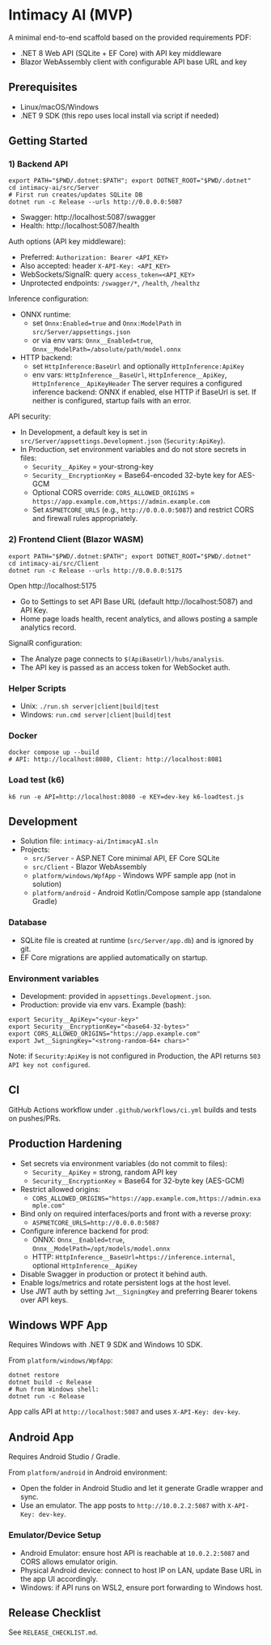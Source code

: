 # Intimacy AI (MVP)

A minimal end-to-end scaffold based on the provided requirements PDF:
- .NET 8 Web API (SQLite + EF Core) with API key middleware
- Blazor WebAssembly client with configurable API base URL and key

## Prerequisites
- Linux/macOS/Windows
- .NET 9 SDK (this repo uses local install via script if needed)

## Getting Started

### 1) Backend API
```
export PATH="$PWD/.dotnet:$PATH"; export DOTNET_ROOT="$PWD/.dotnet"
cd intimacy-ai/src/Server
# First run creates/updates SQLite DB
dotnet run -c Release --urls http://0.0.0.0:5087
```
- Swagger: http://localhost:5087/swagger
- Health: http://localhost:5087/health
 
Auth options (API key middleware):
- Preferred: `Authorization: Bearer <API_KEY>`
- Also accepted: header `X-API-Key: <API_KEY>`
- WebSockets/SignalR: query `access_token=<API_KEY>`
- Unprotected endpoints: `/swagger/*`, `/health`, `/healthz`

Inference configuration:
- ONNX runtime:
  - set `Onnx:Enabled=true` and `Onnx:ModelPath` in `src/Server/appsettings.json`
  - or via env vars: `Onnx__Enabled=true`, `Onnx__ModelPath=/absolute/path/model.onnx`
- HTTP backend:
  - set `HttpInference:BaseUrl` and optionally `HttpInference:ApiKey`
  - env vars: `HttpInference__BaseUrl`, `HttpInference__ApiKey`, `HttpInference__ApiKeyHeader`
The server requires a configured inference backend: ONNX if enabled, else HTTP if BaseUrl is set. If neither is configured, startup fails with an error.

API security:
- In Development, a default key is set in `src/Server/appsettings.Development.json` (`Security:ApiKey`).
- In Production, set environment variables and do not store secrets in files:
  - `Security__ApiKey` = your-strong-key
  - `Security__EncryptionKey` = Base64-encoded 32-byte key for AES-GCM
  - Optional CORS override: `CORS_ALLOWED_ORIGINS` = `https://app.example.com,https://admin.example.com`
  - Set `ASPNETCORE_URLS` (e.g., `http://0.0.0.0:5087`) and restrict CORS and firewall rules appropriately.

### 2) Frontend Client (Blazor WASM)
```
export PATH="$PWD/.dotnet:$PATH"; export DOTNET_ROOT="$PWD/.dotnet"
cd intimacy-ai/src/Client
dotnet run -c Release --urls http://0.0.0.0:5175
```
Open http://localhost:5175

- Go to Settings to set API Base URL (default http://localhost:5087) and API Key.
- Home page loads health, recent analytics, and allows posting a sample analytics record.
 
SignalR configuration:
- The Analyze page connects to `$(ApiBaseUrl)/hubs/analysis`.
- The API key is passed as an access token for WebSocket auth.

### Helper Scripts
- Unix: `./run.sh server|client|build|test`
- Windows: `run.cmd server|client|build|test`

### Docker

```
docker compose up --build
# API: http://localhost:8080, Client: http://localhost:8081
```

### Load test (k6)

```
k6 run -e API=http://localhost:8080 -e KEY=dev-key k6-loadtest.js
```

## Development
- Solution file: `intimacy-ai/IntimacyAI.sln`
- Projects:
  - `src/Server` - ASP.NET Core minimal API, EF Core SQLite
  - `src/Client` - Blazor WebAssembly
  - `platform/windows/WpfApp` - Windows WPF sample app (not in solution)
  - `platform/android` - Android Kotlin/Compose sample app (standalone Gradle)

### Database
- SQLite file is created at runtime (`src/Server/app.db`) and is ignored by git.
- EF Core migrations are applied automatically on startup.

### Environment variables
- Development: provided in `appsettings.Development.json`.
- Production: provide via env vars. Example (bash):
```
export Security__ApiKey="<your-key>"
export Security__EncryptionKey="<base64-32-bytes>"
export CORS_ALLOWED_ORIGINS="https://app.example.com"
export Jwt__SigningKey="<strong-random-64+ chars>"
```
Note: if `Security:ApiKey` is not configured in Production, the API returns `503 API key not configured`.

## CI
GitHub Actions workflow under `.github/workflows/ci.yml` builds and tests on pushes/PRs.

## Production Hardening
- Set secrets via environment variables (do not commit to files):
  - `Security__ApiKey` = strong, random API key
  - `Security__EncryptionKey` = Base64 for 32-byte key (AES-GCM)
- Restrict allowed origins:
  - `CORS_ALLOWED_ORIGINS="https://app.example.com,https://admin.example.com"`
- Bind only on required interfaces/ports and front with a reverse proxy:
  - `ASPNETCORE_URLS=http://0.0.0.0:5087`
- Configure inference backend for prod:
  - ONNX: `Onnx__Enabled=true`, `Onnx__ModelPath=/opt/models/model.onnx`
  - HTTP: `HttpInference__BaseUrl=https://inference.internal`, optional `HttpInference__ApiKey`
- Disable Swagger in production or protect it behind auth.
- Enable logs/metrics and rotate persistent logs at the host level.
- Use JWT auth by setting `Jwt__SigningKey` and preferring Bearer tokens over API keys.

## Windows WPF App
Requires Windows with .NET 9 SDK and Windows 10 SDK.

From `platform/windows/WpfApp`:
```
dotnet restore
dotnet build -c Release
# Run from Windows shell:
dotnet run -c Release
```
App calls API at `http://localhost:5087` and uses `X-API-Key: dev-key`.

## Android App
Requires Android Studio / Gradle.

From `platform/android` in Android environment:
- Open the folder in Android Studio and let it generate Gradle wrapper and sync.
- Use an emulator. The app posts to `http://10.0.2.2:5087` with `X-API-Key: dev-key`.

### Emulator/Device Setup
- Android Emulator: ensure host API is reachable at `10.0.2.2:5087` and CORS allows emulator origin.
- Physical Android device: connect to host IP on LAN, update Base URL in the app UI accordingly.
- Windows: if API runs on WSL2, ensure port forwarding to Windows host.

## Release Checklist
See `RELEASE_CHECKLIST.md`.
